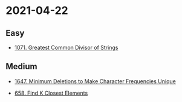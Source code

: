 # 2021-04-22

## Easy

* [1071. Greatest Common Divisor of Strings](https://leetcode.com/problems/greatest-common-divisor-of-strings/)

## Medium

* [1647. Minimum Deletions to Make Character Frequencies Unique](https://leetcode.com/problems/minimum-deletions-to-make-character-frequencies-unique/)

* [658. Find K Closest Elements](https://leetcode.com/problems/find-k-closest-elements/)
